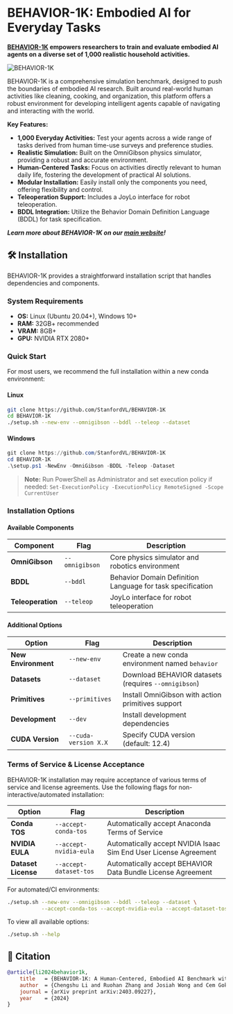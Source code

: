 # BEHAVIOR-1K: Embodied AI for Everyday Tasks

**[BEHAVIOR-1K](https://github.com/StanfordVL/BEHAVIOR-1K) empowers researchers to train and evaluate embodied AI agents on a diverse set of 1,000 realistic household activities.**

![BEHAVIOR-1K](./docs/assets/readme_splash_logo.png)

BEHAVIOR-1K is a comprehensive simulation benchmark, designed to push the boundaries of embodied AI research.  Built around real-world human activities like cleaning, cooking, and organization, this platform offers a robust environment for developing intelligent agents capable of navigating and interacting with the world.

**Key Features:**

*   **1,000 Everyday Activities:** Test your agents across a wide range of tasks derived from human time-use surveys and preference studies.
*   **Realistic Simulation:** Built on the OmniGibson physics simulator, providing a robust and accurate environment.
*   **Human-Centered Tasks:**  Focus on activities directly relevant to human daily life, fostering the development of practical AI solutions.
*   **Modular Installation:** Easily install only the components you need, offering flexibility and control.
*   **Teleoperation Support:** Includes a JoyLo interface for robot teleoperation.
*   **BDDL Integration:** Utilize the Behavior Domain Definition Language (BDDL) for task specification.

***Learn more about BEHAVIOR-1K on our [main website](https://behavior.stanford.edu/)!***

## 🛠️ Installation

BEHAVIOR-1K provides a straightforward installation script that handles dependencies and components.

### System Requirements

*   **OS:** Linux (Ubuntu 20.04+), Windows 10+
*   **RAM:** 32GB+ recommended
*   **VRAM:** 8GB+
*   **GPU:** NVIDIA RTX 2080+

### Quick Start

For most users, we recommend the full installation within a new conda environment:

#### Linux

```bash
git clone https://github.com/StanfordVL/BEHAVIOR-1K
cd BEHAVIOR-1K
./setup.sh --new-env --omnigibson --bddl --teleop --dataset
```

#### Windows

```powershell
git clone https://github.com/StanfordVL/BEHAVIOR-1K
cd BEHAVIOR-1K
.\setup.ps1 -NewEnv -OmniGibson -BDDL -Teleop -Dataset
```

> **Note:** Run PowerShell as Administrator and set execution policy if needed: `Set-ExecutionPolicy -ExecutionPolicy RemoteSigned -Scope CurrentUser`

### Installation Options

#### Available Components

| Component        | Flag            | Description                                               |
| ---------------- | --------------- | --------------------------------------------------------- |
| **OmniGibson**   | `--omnigibson`  | Core physics simulator and robotics environment            |
| **BDDL**         | `--bddl`        | Behavior Domain Definition Language for task specification |
| **Teleoperation** | `--teleop`      | JoyLo interface for robot teleoperation                   |

#### Additional Options

| Option                | Flag                     | Description                                                                        |
| --------------------- | ------------------------ | ---------------------------------------------------------------------------------- |
| **New Environment**    | `--new-env`              | Create a new conda environment named `behavior`                                      |
| **Datasets**           | `--dataset`              | Download BEHAVIOR datasets (requires `--omnigibson`)                                |
| **Primitives**         | `--primitives`           | Install OmniGibson with action primitives support                                 |
| **Development**        | `--dev`                  | Install development dependencies                                                   |
| **CUDA Version**       | `--cuda-version X.X`     | Specify CUDA version (default: 12.4)                                               |

### Terms of Service & License Acceptance

BEHAVIOR-1K installation may require acceptance of various terms of service and license agreements. Use the following flags for non-interactive/automated installation:

| Option                  | Flag                       | Description                                                                      |
| ----------------------- | -------------------------- | -------------------------------------------------------------------------------- |
| **Conda TOS**           | `--accept-conda-tos`       | Automatically accept Anaconda Terms of Service                                  |
| **NVIDIA EULA**         | `--accept-nvidia-eula`     | Automatically accept NVIDIA Isaac Sim End User License Agreement                  |
| **Dataset License**     | `--accept-dataset-tos`     | Automatically accept BEHAVIOR Data Bundle License Agreement                        |

For automated/CI environments:

```bash
./setup.sh --new-env --omnigibson --bddl --teleop --dataset \
           --accept-conda-tos --accept-nvidia-eula --accept-dataset-tos
```

To view all available options:

```bash
./setup.sh --help
```

## 📄 Citation

```bibtex
@article{li2024behavior1k,
    title   = {BEHAVIOR-1K: A Human-Centered, Embodied AI Benchmark with 1,000 Everyday Activities and Realistic Simulation},
    author  = {Chengshu Li and Ruohan Zhang and Josiah Wong and Cem Gokmen and Sanjana Srivastava and Roberto Martín-Martín and Chen Wang and Gabrael Levine and Wensi Ai and Benjamin Martinez and Hang Yin and Michael Lingelbach and Minjune Hwang and Ayano Hiranaka and Sujay Garlanka and Arman Aydin and Sharon Lee and Jiankai Sun and Mona Anvari and Manasi Sharma and Dhruva Bansal and Samuel Hunter and Kyu-Young Kim and Alan Lou and Caleb R Matthews and Ivan Villa-Renteria and Jerry Huayang Tang and Claire Tang and Fei Xia and Yunzhu Li and Silvio Savarese and Hyowon Gweon and C. Karen Liu and Jiajun Wu and Li Fei-Fei},
    journal = {arXiv preprint arXiv:2403.09227},
    year    = {2024}
}
```